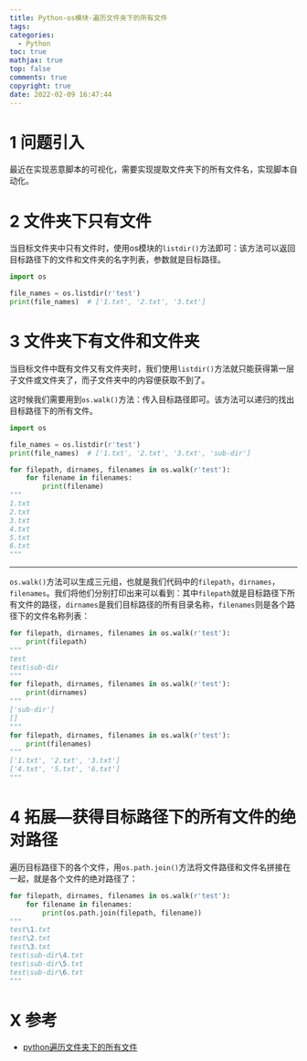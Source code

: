 ```yaml
---
title: Python-os模块-遍历文件夹下的所有文件
tags:
categories:
  - Python
toc: true
mathjax: true
top: false
comments: true
copyright: true
date: 2022-02-09 16:47:44
---
```


# 1 问题引入

最近在实现恶意脚本的可视化，需要实现提取文件夹下的所有文件名，实现脚本自动化。

# 2 文件夹下只有文件

当目标文件夹中只有文件时，使用os模块的`listdir()`方法即可：该方法可以返回目标路径下的文件和文件夹的名字列表，参数就是目标路径。

```python
import os

file_names = os.listdir(r'test')
print(file_names)  # ['1.txt', '2.txt', '3.txt']
```

# 3 文件夹下有文件和文件夹

当目标文件中既有文件又有文件夹时，我们使用`listdir()`方法就只能获得第一层子文件或文件夹了，而子文件夹中的内容便获取不到了。

这时候我们需要用到`os.walk()`方法：传入目标路径即可。该方法可以递归的找出目标路径下的所有文件。

```python
import os

file_names = os.listdir(r'test')
print(file_names)  # ['1.txt', '2.txt', '3.txt', 'sub-dir']

for filepath, dirnames, filenames in os.walk(r'test'):
    for filename in filenames:
        print(filename)
"""
1.txt
2.txt
3.txt
4.txt
5.txt
6.txt
"""
```

***

`os.walk()`方法可以生成三元组，也就是我们代码中的`filepath`，`dirnames`，`filenames`。我们将他们分别打印出来可以看到：其中`filepath`就是目标路径下所有文件的路径，`dirnames`是我们目标路径的所有目录名称，`filenames`则是各个路径下的文件名称列表：

```python
for filepath, dirnames, filenames in os.walk(r'test'):
    print(filepath)
"""
test
test\sub-dir
"""
for filepath, dirnames, filenames in os.walk(r'test'):
    print(dirnames)
"""
['sub-dir']
[]
"""
for filepath, dirnames, filenames in os.walk(r'test'):
    print(filenames)
"""
['1.txt', '2.txt', '3.txt']
['4.txt', '5.txt', '6.txt']
"""
```

# 4 拓展—获得目标路径下的所有文件的绝对路径

遍历目标路径下的各个文件，用`os.path.join()`方法将文件路径和文件名拼接在一起，就是各个文件的绝对路径了：

```python
for filepath, dirnames, filenames in os.walk(r'test'):
    for filename in filenames:
        print(os.path.join(filepath, filename))
"""
test\1.txt
test\2.txt
test\3.txt
test\sub-dir\4.txt
test\sub-dir\5.txt
test\sub-dir\6.txt
"""
```

# X 参考

* [python遍历文件夹下的所有文件](https://blog.csdn.net/qq_39721240/article/details/90704223)

